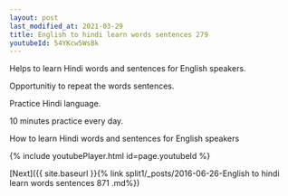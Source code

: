 ```yaml
---
layout: post
last_modified_at: 2021-03-29
title: English to hindi learn words sentences 279 
youtubeId: 54YKcw5WsBk
---
```

 
 
Helps to learn Hindi words and sentences for English speakers.

Opportunitiy to repeat the words sentences. 

Practice Hindi language. 
 
10 minutes practice every day. 
 
How to learn Hindi words and sentences for English speakers 
 
{% include youtubePlayer.html id=page.youtubeId %}
 
 
[Next]({{ site.baseurl }}{% link  split1/_posts/2016-06-26-English to hindi learn words sentences 871 .md%})
 
